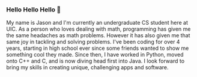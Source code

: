 ### Hello Hello Hello 👋

My name is Jason and I'm currently an undergraduate CS student here at UIC. As a person who loves dealing with math, programming has given me the same headaches as math problems. However it has also given me that same joy in tackling and solving problems. I've been coding for over 4 years, starting in high school ever since some friends wanted to show me something cool they made. Since then, I have worked in Python, moved onto C++ and C, and is now diving head first into Java. I look forward to bring my skills in creating unique, challenging apps and software.
